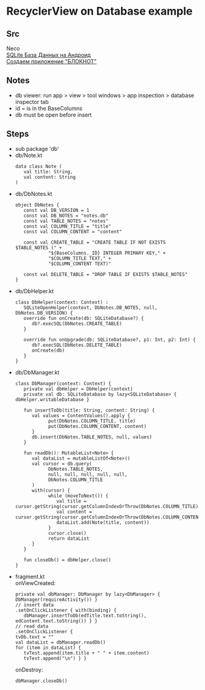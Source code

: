# RecyclerView on Database example
## Src
Neco  
[SQLite База Данных на Андроид](https://www.youtube.com/watch?v=udnaDIWjamg)  
[Создаем приложение "БЛОКНОТ"](https://www.youtube.com/watch?v=tQot9NMbtiw)
## Notes
- db viewer: run app > view > tool windows > app inspection > database inspector tab
- id = is in the BaseColumns
- db must be open before insert
## Steps
- sub package 'db'
- db/Note.kt
   ```
   data class Note (
      val title: String,
      val content: String
   )
- db/DbNotes.kt
   ```
   object DbNotes {
      const val DB_VERSION = 1
      const val DB_NOTES = "notes.db"
      const val TABLE_NOTES = "notes"
      const val COLUMN_TITLE = "title"
      const val COLUMN_CONTENT = "content"

      const val CREATE_TABLE = "CREATE TABLE IF NOT EXISTS $TABLE_NOTES (" +
               "${BaseColumns._ID} INTEGER PRIMARY KEY," +
               "$COLUMN_TITLE TEXT," +
               "$COLUMN_CONTENT TEXT)"

      const val DELETE_TABLE = "DROP TABLE IF EXISTS $TABLE_NOTES"
   }
- db/DbHelper.kt
   ```
   class DbHelper(context: Context) :
      SQLiteOpenHelper(context, DbNotes.DB_NOTES, null, DbNotes.DB_VERSION) {
      override fun onCreate(db: SQLiteDatabase?) {
         db?.execSQL(DbNotes.CREATE_TABLE)
      }

      override fun onUpgrade(db: SQLiteDatabase?, p1: Int, p2: Int) {
         db?.execSQL(DbNotes.DELETE_TABLE)
         onCreate(db)
      }
   }
- db/DbManager.kt
   ```
   class DbManager(context: Context) {
      private val dbHelper = DbHelper(context)
      private val db: SQLiteDatabase by lazy<SQLiteDatabase> { dbHelper.writableDatabase }

      fun insertToDb(title: String, content: String) {
         val values = ContentValues().apply {
               put(DbNotes.COLUMN_TITLE, title)
               put(DbNotes.COLUMN_CONTENT, content)
         }
         db.insert(DbNotes.TABLE_NOTES, null, values)
      }

      fun readDb(): MutableList<Note> {
         val dataList = mutableListOf<Note>()
         val cursor = db.query(
               DbNotes.TABLE_NOTES,
               null, null, null, null, null,
               DbNotes.COLUMN_TITLE
         )
         with(cursor) {
               while (moveToNext()) {
                  val title = cursor.getString(cursor.getColumnIndexOrThrow(DbNotes.COLUMN_TITLE))
                  val content = cursor.getString(cursor.getColumnIndexOrThrow(DbNotes.COLUMN_CONTENT))
                  dataList.add(Note(title, content))
               }
               cursor.close()
               return dataList
         }
      }

      fun closeDb() = dbHelper.close()
   }
- fragment.kt  
   onViewCreated:
   ```
   private val dbManager: DbManager by lazy<DbManager> { DbManager(requireActivity()) }
   // insert data
   .setOnClickListener { with(binding) {
      dbManager.insertToDb(edTitle.text.toString(), edContent.text.toString()) } }
   // read data
   .setOnClickListener {    
   tvDb.text = ""
   val dataList = dbManager.readDb()
   for (item in dataList) {
      tvTest.append(item.title + " " + item.content)
      tvTest.append("\n") } }
   ```
   onDestroy:
   ```
   dbManager.closeDb()